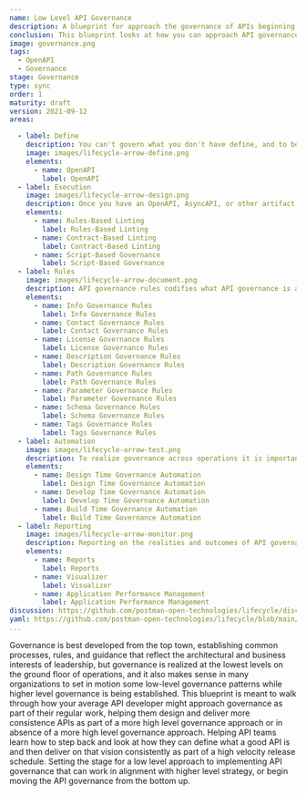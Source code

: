 ```yaml
---
name: Low Level API Governance
description: A blueprint for approach the governance of APIs beginning with each individual API by individual developers, setting API governance into motion at the lowest level by a single or group of developers, acknowledging that governance will only get you so far at this level, but in many organizations it might sense to start at this level.
conclusion: This blueprint looks at how you can approach API governance as an individual, learning about the building blocks of how governance can be applied when it comes to designing, developing, and operating individual APIs. Each element within this blueprint works to provide a simple overview of what is involved across the entire life of an API, with more detail present on the detail page for each element (if you are viewing this on the API lifecycle project site). If you are reading this via a PDF or printed version you can visit the landing page for this blueprint to access more information and view specific actions you might possibly consider taking as part of applying each element of this proposed lifecycle within your own operations. This blueprint is a living document and will continue to evolve and be added to over time based upon feedback from readers. If you have any questions, feedback, or feel like there is more information you need, feel free to jump on the Github discussion for this blueprint, or any of the individual elements present--the value this blueprint provides is actively defined by the feedback community members like you.
image: governance.png
tags:
  - OpenAPI
  - Governance
stage: Governance
type: sync
order: 1
maturity: draft
version: 2021-09-12
areas:  

  - label: Define
    description: You can't govern what you don't have define, and to be able to begin governing the design of your APIs you will need to have machine readable artifacts that you can lint as part of the design, develop, or build process. Establishing a set of artifacts that help drive the API lifecycle, but also make it something that can be measured and reported upon as part of governance activities.
    image: images/lifecycle-arrow-define.png
    elements:
      - name: OpenAPI
        label: OpenAPI
  - label: Execution
    image: images/lifecycle-arrow-design.png
    description: Once you have an OpenAPI, AsyncAPI, or other artifact that you would like to apply governance too, there are a handful of ways in which you can execute governance as part of your regular work. Depending on your goals with governing the design of an API you can apply each of these elements helping manual or automatically identify problems with the design of your API. These approaches to execution are potentially dependent on other rules, as well as the approach you take to automating the application of governance.
    elements:
      - name: Rules-Based Linting
        label: Rules-Based Linting
      - name: Contract-Based Linting
        label: Contract-Based Linting
      - name: Script-Based Governance
        label: Script-Based Governance               
  - label: Rules
    image: images/lifecycle-arrow-document.png
    description: API governance rules codifies what API governance is as it is applied as part of the design, development and build process on the ground floor of API operations. Rules provide the benchmark for what governance is across teams, and provide an artifact that can be applied across the API lifecycle by individual designers and developers, and eventually baked into the pipelines that move API infrastructure forward. Rules should reflect what is happening on the ground today, but apply enforcement as part of a forward motion, acknowledging that legacy APIs may not always rise to the level governance an organization is moving towards.
    elements:
      - name: Info Governance Rules
        label: Info Governance Rules
      - name: Contact Governance Rules
        label: Contact Governance Rules   
      - name: License Governance Rules
        label: License Governance Rules    
      - name: Description Governance Rules
        label: Description Governance Rules 
      - name: Path Governance Rules
        label: Path Governance Rules  
      - name: Parameter Governance Rules
        label: Parameter Governance Rules   
      - name: Schema Governance Rules
        label: Schema Governance Rules    
      - name: Tags Governance Rules
        label: Tags Governance Rules                                                                 
  - label: Automation
    image: images/lifecycle-arrow-test.png
    description: To realize governance across operations it is important that governance is applied in automated ways at different areas of the API lifecycle, helping ensure API governance can be applied early on in the lifecycle, but is also available throughout the development and delivery of aPIs, and when it makes sense bake it into the build process ensuring that governance is applied by default as every API moves into production. Helping ensure that teams aren't doing extra work to realize governance across operations, and it is just at their fingertips as they are design, developing, and building APIs as part of their regular day.
    elements:
      - name: Design Time Governance Automation
        label: Design Time Governance Automation
      - name: Develop Time Governance Automation
        label: Develop Time Governance Automation 
      - name: Build Time Governance Automation
        label: Build Time Governance Automation
  - label: Reporting
    image: images/lifecycle-arrow-monitor.png
    description: Reporting on the realities and outcomes of API governance across the API lifecycle is needed to make it more visual and tangible for everyone involved. Reporting across governance being applied to individual APIs, groups of APIs, and overall operations can be realized as part of native platform reporting, customized, localized or in aggregate with Postman Visualizer, or made seamless with existing operations by piping data into APM and other systems to make available for reporting and visualizations via dashboards.
    elements:
      - name: Reports
        label: Reports
      - name: Visualizer
        label: Visualizer  
      - name: Application Performance Management
        label: Application Performance Management                                           
discussion: https://github.com/postman-open-technologies/lifecycle/discussions/44
yaml: https://github.com/postman-open-technologies/lifecycle/blob/main/_blueprints/low-level-governance.md
...
```

Governance is best developed from the top town, establishing common processes, rules, and guidance that reflect the architectural and business interests of leadership, but governance is realized at the lowest levels on the ground floor of operations, and it also makes sense in many organizations to set in motion some low-level governance patterns while higher level governance is being established. This blueprint is meant to walk through how your average API developer might approach governance as part of their regular work, helping them design and deliver more consistence APIs as part of a more high level governance approach or in absence of a more high level governance approach. Helping API teams learn how to step back and look at how they can define what a good API is and then deliver on that vision consistently as part of a high velocity release schedule. Setting the stage for a low level approach to implementing API governance that can work in alignment with higher level strategy, or begin moving the API governance from the bottom up.
